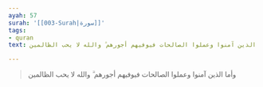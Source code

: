 ```yaml
---
ayah: 57
surah: '[[003-Surah|سورة]]'
tags:
- quran
text: وأما الذين آمنوا وعملوا الصالحات فيوفيهم أجورهم ۗ والله لا يحب الظالمين

---
```

> وأما الذين آمنوا وعملوا الصالحات فيوفيهم أجورهم ۗ والله لا يحب الظالمين
